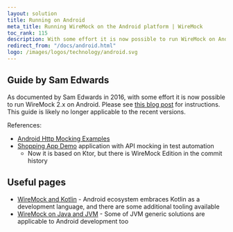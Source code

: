 ```yaml
---
layout: solution
title: Running on Android
meta_title: Running WireMock on the Android platform | WireMock
toc_rank: 115
description: With some effort it is now possible to run WireMock on Android. Please see Sam Edwards’ excellent blog post for instructions.
redirect_from: "/docs/android.html"
logo: /images/logos/technology/android.svg
---
```


## Guide by Sam Edwards

As documented by Sam Edwards in 2016,
with some effort it is now possible to run WireMock 2.x on Android.
Please see
[this blog post](https://handstandsam.com/2016/01/30/running-wiremock-on-android/) for instructions.
This guide is likely no longer applicable to the recent versions.

References:

- [Android Http Mocking Examples](https://github.com/handstandsam/AndroidHttpMockingExamples)
- [Shopping App Demo](https://github.com/handstandsam/ShoppingApp) application with API mocking in test automation
  - Now it is based on Ktor, but there is WireMock Edition in the commit history

<!-- TODO: Talk to Sam and have a fork repo/branch -->

## Useful pages

- [WireMock and Kotlin](../solutions/kotlin) - Android ecosystem embraces Kotlin as a development language,
  and there are some additional tooling available
- [WireMock on Java and JVM](../solutions/jvm) - Some of JVM generic solutions are applicable to Android development too
